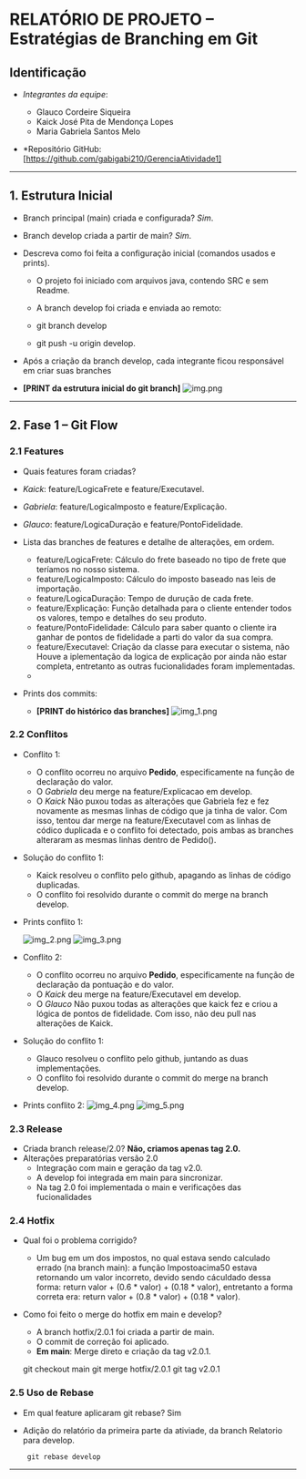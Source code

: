 # RELATÓRIO DE PROJETO – Estratégias de Branching em Git


## Identificação
- *Integrantes da equipe*:
    - Glauco Cordeire Siqueira
    - Kaick José Pita de Mendonça Lopes
    - Maria Gabriela Santos Melo




- *Repositório GitHub: [https://github.com/gabigabi210/GerenciaAtividade1]


---


## 1. Estrutura Inicial
- Branch principal (main) criada e configurada? *Sim*.
- Branch develop criada a partir de main? *Sim*.
- Descreva como foi feita a configuração inicial (comandos usados e prints).
    - O projeto foi iniciado com arquivos java, contendo SRC e sem Readme.
    - A branch develop foi criada e enviada ao remoto:




     - git branch develop
     - git push -u origin develop.


- Após a criação da branch develop, cada integrante ficou responsável em criar suas branches
- **[PRINT da estrutura inicial do git branch]**
![img.png](img.png)

---


## 2. Fase 1 – Git Flow


### 2.1 Features
- Quais features foram criadas?


- *Kaick*: feature/LogicaFrete e feature/Executavel.


- *Gabriela*: feature/LogicaImposto e feature/Explicação.


- *Glauco*: feature/LogicaDuração e feature/PontoFidelidade.


- Lista das branches de features e detalhe de alterações, em ordem.
    - feature/LogicaFrete: Cálculo do frete baseado no tipo de frete que teríamos no nosso sistema.
    - feature/LogicaImposto: Cálculo do imposto baseado nas leis de importação.
    - feature/LogicaDuração: Tempo de durução de cada frete.
    - feature/Explicação: Função detalhada para o cliente entender todos os valores, tempo e detalhes do seu produto.
    - feature/PontoFidelidade: Cálculo para saber quanto o cliente ira ganhar de pontos de fidelidade a parti do valor da sua compra.
    - feature/Executavel: Criação da classe para executar o sistema, não Houve a iplementação da logica de explicação por ainda não estar completa, entretanto as outras fucionalidades foram implementadas.
    -


- Prints dos commits:
    - **[PRINT do histórico das branches]**
![img_1.png](img_1.png)


### 2.2 Conflitos
- Conflito 1:
    - O conflito ocorreu no arquivo **Pedido**, especificamente na função de declaração do valor.
    - O *Gabriela* deu merge na feature/Explicacao em develop.
    - O *Kaick* Não puxou todas as alterações que Gabriela fez e fez novamente as mesmas linhas de código que ja tinha de valor. Com isso, tentou dar merge na feature/Executavel com as linhas de códico duplicada e o conflito foi detectado, pois ambas as branches alteraram as mesmas linhas dentro de Pedido().


- Solução do conflito 1:
    - Kaick resolveu o conflito pelo github, apagando as linhas de código duplicadas.
    - O conflito foi resolvido durante o commit do merge na branch develop.


- Prints conflito 1:


  ![img_2.png](img_2.png)
  ![img_3.png](img_3.png)

- Conflito 2:
    - O conflito ocorreu no arquivo **Pedido**, especificamente na função de declaração da pontuação e do valor.
    - O *Kaick* deu merge na feature/Executavel em develop.
    - O *Glauco* Não puxou todas as alterações que kaick fez e criou a lógica de pontos de fidelidade. Com isso, não deu pull nas alterações de Kaick.


- Solução do conflito 1:
    - Glauco resolveu o conflito pelo github, juntando as duas implementações.
    - O conflito foi resolvido durante o commit do merge na branch develop.


- Prints conflito 2:
![img_4.png](img_4.png)
![img_5.png](img_5.png)


### 2.3 Release
- Criada branch release/2.0? **Não, criamos apenas tag 2.0.**
- Alterações preparatórias versão 2.0
    - Integração com main e geração da tag v2.0.
    - A develop foi integrada em main para sincronizar.
    - Na tag 2.0 foi implementada o main e verificações das fucionalidades


### 2.4 Hotfix
- Qual foi o problema corrigido?
    - Um bug em um dos impostos, no qual estava sendo calculado errado (na branch main): a função Impostoacima50 estava retornando um valor incorreto, devido sendo cáculdado dessa forma: return valor + (0.6 * valor) + (0.18 * valor), entretanto a forma correta era: return valor + (0.8 * valor) + (0.18 * valor).
- Como foi feito o merge do hotfix em main e develop?
    - A branch hotfix/2.0.1 foi criada a partir de main.
    - O commit de correção foi aplicado.
    - **Em main**: Merge direto e criação da tag v2.0.1.




     git checkout main
     git merge hotfix/2.0.1
     git tag v2.0.1


### 2.5 Uso de Rebase
- Em qual feature aplicaram git rebase? Sim
- Adição do relatório da primeira parte da ativiade, da branch Relatorio para develop.



       git rebase develop
---


